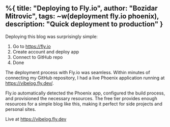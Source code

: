 %{
  title: "Deploying to Fly.io",
  author: "Bozidar Mitrovic",
  tags: ~w(deployment fly.io phoenix),
  description: "Quick deployment to production"
}
---

Deploying this blog was surprisingly simple:

1. Go to https://fly.io
2. Create account and deploy app
3. Connect to GitHub repo
4. Done

The deployment process with Fly.io was seamless. Within minutes of connecting my GitHub repository, I had a live Phoenix application running at https://vibelog.fly.dev/. 

Fly.io automatically detected the Phoenix app, configured the build process, and provisioned the necessary resources. The free tier provides enough resources for a simple blog like this, making it perfect for side projects and personal sites.

Live at https://vibelog.fly.dev